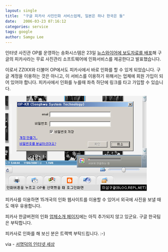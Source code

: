 ```yaml
---
layout: single
title:  "구글 피카사 사진인화 서비스업체, 일본은 하나 한국은 둘"
date:   2006-03-23 07:16:12
categories: service
tags: google
author: Samgu Lee
---
```

인터넷 사진관 OP를 운영하는 송화시스템은 23일 [뉴스와이어에 보도자료를 배포](http://www.newswire.co.kr/read_sub.php?id=135065)해 구글의 피카사라는 무료 사진관리 소프트웨어에 인화서비스를 제공한다고 발표했습니다.

이로서 ZZIXX와 더불어 OP에서도 피카사에서 바로 인화를 할 수 있게 되었습니다. 구글 계정을 이용하는 것은 아니고, 이 서비스를 이용하기 위해서는 업체에 회원 가입이 되어 있어야 합니다. 피카사에서 인화를 누를때 좌측 하단에 링크를 타고 가입할 수 있습니다.

![피카사의 OP 로그인 화면](/assets/picasa_op.jpg)

피카사를 이용하면 15개국의 인화 웹사이트를 이용할 수 있어서 외국에 사진을 보낼 때도 매우 유용합니다.

피카사 한글버젼의 인화 [업체소개 페이지](http://picasa.google.co.kr/support/bin/answer.py?answer=18518&topic=1037)에는 아직 추가되지 않고 있군요. 구글 한국팀은 부탁합니다.

피카사로 인화를 해 보신 분은 트랙백 부탁드립니다. :-)

via - [서명덕의 인터넷 세상](http://itviewpoint.com/tt/index.php?pl=1272)

